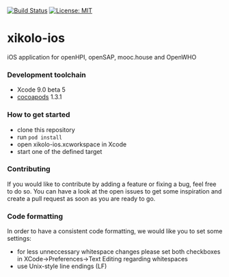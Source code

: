 [![Build Status](https://travis-ci.org/openHPI/xikolo-ios.svg?branch=master)](https://travis-ci.org/openHPI/xikolo-ios)
[![License: MIT](https://img.shields.io/badge/License-MIT-yellow.svg)](https://opensource.org/licenses/MIT)


# xikolo-ios
iOS application for openHPI, openSAP, mooc.house and OpenWHO

### Development toolchain
- Xcode 9.0 beta 5
- [cocoapods](https://cocoapods.org/) 1.3.1

### How to get started
- clone this repository
- run `pod install`
- open xikolo-ios.xcworkspace in Xcode
- start one of the defined target

### Contributing
If you would like to contribute by adding a feature or fixing a bug, feel free to do so. You can have a look at the open issues to get some inspiration and create a pull request as soon as you are ready to go.

### Code formatting
In order to have a consistent code formatting, we would like you to set some settings:
- for less unneccessary whitespace changes please set both checkboxes in XCode->Preferences->Text Editing regarding whitespaces
- use Unix-style line endings (LF)
